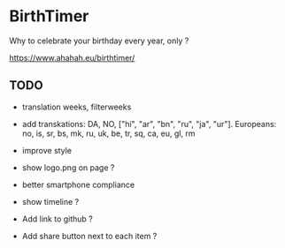 # BirthTimer

Why to celebrate your birthday every year, only ?

https://www.ahahah.eu/birthtimer/

## TODO

- translation weeks, filterweeks
- add transkations: DA, NO, ["hi", "ar", "bn", "ru", "ja", "ur"]. Europeans: no, is, sr, bs, mk, ru, uk, be, tr, sq, ca, eu, gl, rm

- improve style
- show logo.png on page ?
- better smartphone compliance
- show timeline ?
- Add link to github ?
- Add share button next to each item ?

